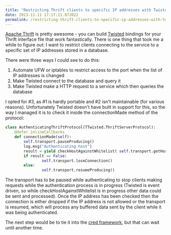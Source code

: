 ```yaml
---
title: "Restricting Thrift clients to specific IP addresses with Twisted"
date: 2013-11-11 17:17:11.872022
permalink: /restricting-thrift-clients-to-specific-ip-addresses-with-twisted
---
```


[Apache Thrift](https://thrift.apache.org/) is pretty awesome - you can build [Twisted](https://twistedmatrix.com/) bindings for your Thrift interface file that work fantastically. There is one thing that took me a while to figure out: I want to restrict clients connecting to the service to a specific set of IP addresses stored in a database.

There were three ways I could see to do this:

   1. Automate UFW or iptables to restrict access to the port when the list of IP addresses is changed
   2. Make Twisted connect to the database and query it
   3. Make Twisted make a HTTP request to a service which then queries the database

I opted for #3, as #1 is hardly portable and #2 isn't maintainable (for various reasons). Unfortunately Twisted doesn't have built in support for this, so the way I managed it is to check it inside the connectionMade method of the protocol:

~~~~python
class AuthenticatingThriftProtocol(TTwisted.ThriftServerProtocol):
	@defer.inlineCallbacks
	def connectionMade(self):
		self.transport.pauseProducing()
		log.msg("Authenticating host")
		result = yield checkHostAgainstWhitelist( self.transport.getHost() )
		if result == False:
	    		self.transport.loseConnection()
		else:
	    		self.transport.resumeProducing()
~~~~

The transport has to be paused while authenticating to stop clients making requests while the authentication process is in progress (Twisted is event driven, so while checkHostAgainstWhitelist is in progress other data could be sent and processed). Once the IP address has been checked then the connection is either dropped if the IP address is not allowed or the transport is resumed, which will process any buffered data sent by the client while it was being authenticated.

The next step would be to tie it into the [cred framework](https://twistedmatrix.com/documents/current/core/howto/cred.html), but that can wait until another time.
    